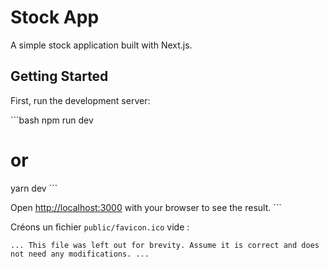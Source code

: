 # Stock App

A simple stock application built with Next.js.

## Getting Started

First, run the development server:

\`\`\`bash
npm run dev
# or
yarn dev
\`\`\`

Open [http://localhost:3000](http://localhost:3000) with your browser to see the result.
\`\`\`

Créons un fichier `public/favicon.ico` vide :

```plaintext file="public/favicon.ico"
... This file was left out for brevity. Assume it is correct and does not need any modifications. ...
